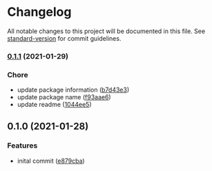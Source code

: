 # Changelog

All notable changes to this project will be documented in this file. See [standard-version](https://github.com/conventional-changelog/standard-version) for commit guidelines.

### [0.1.1](https://github.com/MikeG96/anxelin-project-structure/compare/v0.1.0...v0.1.1) (2021-01-29)


### Chore

* update package information ([b7d43e3](https://github.com/MikeG96/anxelin-project-structure/commits/b7d43e352828e0b73dd703f0d99507ea7c313ff1))
* update package name ([f93aae6](https://github.com/MikeG96/anxelin-project-structure/commits/f93aae6ac056d7d583b2e6fb4b934e07bb7f8782))
* update readme ([1044ee5](https://github.com/MikeG96/anxelin-project-structure/commits/1044ee54ba16597d2563df6a86ab1c3c98dd441c))

## 0.1.0 (2021-01-28)


### Features

* inital commit ([e879cba](https://github.com/MikeG96/anxelin-project-structure/commits/e879cba596ce48d39e1e97b8fc2a1c7d09aaf293))
